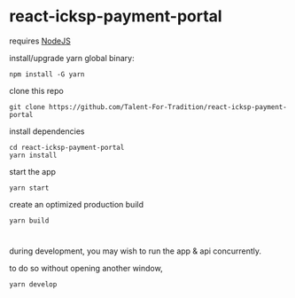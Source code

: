 # react-icksp-payment-portal
requires [NodeJS](https://nodejs.org/en/)


install/upgrade yarn global binary:
    
    npm install -G yarn

clone this repo

    git clone https://github.com/Talent-For-Tradition/react-icksp-payment-portal
    

install dependencies

    cd react-icksp-payment-portal
    yarn install


start the app

    yarn start


create an optimized production build

    yarn build


#

during development, you may wish to run the app & api concurrently.

to do so without opening another window,

    yarn develop
